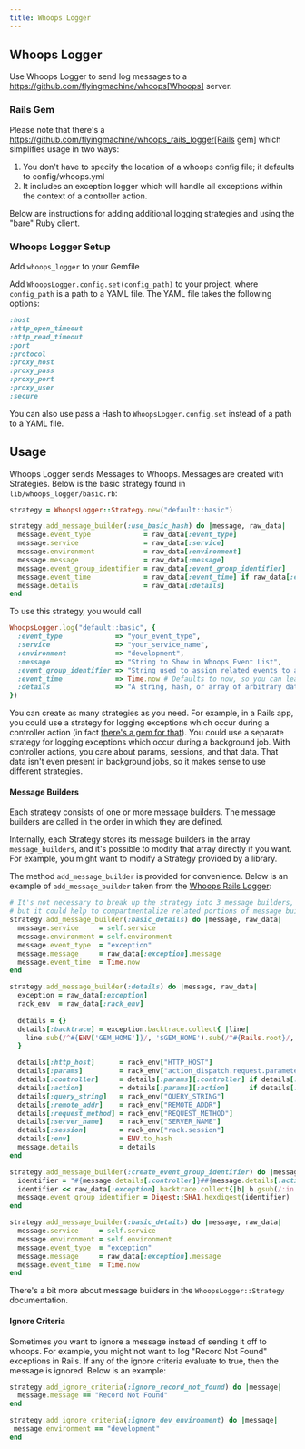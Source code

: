 ```yaml
---
title: Whoops Logger
---
```


## Whoops Logger

Use Whoops Logger to send log messages to a https://github.com/flyingmachine/whoops[Whoops] server.

### Rails Gem

Please note that there's a
https://github.com/flyingmachine/whoops_rails_logger[Rails gem] which
simplifies usage in two ways:

1. You don't have to specify the location of a whoops config file; it
defaults to config/whoops.yml
2. It includes an exception logger which will handle all exceptions
within the context of a controller action.

Below are instructions for adding additional logging strategies and
using the "bare" Ruby client.

### Whoops Logger Setup

Add `whoops_logger` to your Gemfile

Add `WhoopsLogger.config.set(config_path)` to your project, where `config_path` is a path to a YAML file. The YAML file takes the following options:

``` ruby
:host
:http_open_timeout
:http_read_timeout
:port
:protocol
:proxy_host
:proxy_pass
:proxy_port
:proxy_user
:secure
```

You can also use pass a Hash to `WhoopsLogger.config.set` instead of a path to a YAML file.

## Usage

Whoops Logger sends Messages to Whoops. Messages are created with Strategies. Below is the basic strategy found in `lib/whoops_logger/basic.rb`:

``` ruby
strategy = WhoopsLogger::Strategy.new("default::basic")

strategy.add_message_builder(:use_basic_hash) do |message, raw_data|
  message.event_type             = raw_data[:event_type]
  message.service                = raw_data[:service]
  message.environment            = raw_data[:environment]
  message.message                = raw_data[:message]
  message.event_group_identifier = raw_data[:event_group_identifier]
  message.event_time             = raw_data[:event_time] if raw_data[:event_time]
  message.details                = raw_data[:details]
end
```

To use this strategy, you would call

``` ruby
WhoopsLogger.log("default::basic", {
  :event_type             => "your_event_type",
  :service                => "your_service_name",
  :environment            => "development",
  :message                => "String to Show in Whoops Event List",
  :event_group_identifier => "String used to assign related events to a group",
  :event_time             => Time.now # Defaults to now, so you can leave this out
  :details                => "A string, hash, or array of arbitrary data"
})
```

You can create as many strategies as you need. For example, in a Rails
app, you could use a strategy for logging exceptions which occur
during a controller action (in fact
[there's a gem for that](https://github.com/flyingmachine/whoops_rails_logger)).
You could use a separate strategy for logging exceptions which occur
during a background job. With controller actions, you care about
params, sessions, and that data. That data isn't even present in
background jobs, so it makes sense to use different strategies.

#### Message Builders

Each strategy consists of one or more message builders. The message builders are called in the order in which they are defined.

Internally, each Strategy stores its message builders in the array `message_builders`, and it's possible to modify that array directly if you want. For example, you might want to modify a Strategy provided by a library.

The method `add_message_builder` is provided for convenience. Below is an example of `add_message_builder` taken from the [Whoops Rails Logger](https://github.com/flyingmachine/whoops_rails_logger):

``` ruby
# It's not necessary to break up the strategy into 3 message builders,
# but it could help to compartmentalize related portions of message building
strategy.add_message_builder(:basic_details) do |message, raw_data|
  message.service     = self.service
  message.environment = self.environment
  message.event_type  = "exception"
  message.message     = raw_data[:exception].message
  message.event_time  = Time.now
end

strategy.add_message_builder(:details) do |message, raw_data|
  exception = raw_data[:exception]
  rack_env  = raw_data[:rack_env]
  
  details = {}
  details[:backtrace] = exception.backtrace.collect{ |line|
    line.sub(/^#{ENV['GEM_HOME']}/, '$GEM_HOME').sub(/^#{Rails.root}/, '$Rails.root')
  }

  details[:http_host]      = rack_env["HTTP_HOST"]        
  details[:params]         = rack_env["action_dispatch.request.parameters"]
  details[:controller]     = details[:params][:controller] if details[:params]
  details[:action]         = details[:params][:action]     if details[:params]
  details[:query_string]   = rack_env["QUERY_STRING"]
  details[:remote_addr]    = rack_env["REMOTE_ADDR"]
  details[:request_method] = rack_env["REQUEST_METHOD"]
  details[:server_name]    = rack_env["SERVER_NAME"]
  details[:session]        = rack_env["rack.session"]
  details[:env]            = ENV.to_hash
  message.details          = details
end

strategy.add_message_builder(:create_event_group_identifier) do |message, raw_data|
  identifier = "#{message.details[:controller]}##{message.details[:action]}"
  identifier << raw_data[:exception].backtrace.collect{|b| b.gsub(/:in.*/, "")}.join("\n")
  message.event_group_identifier = Digest::SHA1.hexdigest(identifier)
end

strategy.add_message_builder(:basic_details) do |message, raw_data|
  message.service     = self.service
  message.environment = self.environment
  message.event_type  = "exception"
  message.message     = raw_data[:exception].message
  message.event_time  = Time.now
end
```

There's a bit more about message builders in the `WhoopsLogger::Strategy` documentation.

#### Ignore Criteria

Sometimes you want to ignore a message instead of sending it off to
whoops. For example, you might not want to log "Record Not Found"
exceptions in Rails. If any of the ignore criteria evaluate to true,
then the message is ignored. Below is an example:

``` ruby
strategy.add_ignore_criteria(:ignore_record_not_found) do |message|
  message.message == "Record Not Found"
end

strategy.add_ignore_criteria(:ignore_dev_environment) do |message|
 message.environment == "development"
end
```
